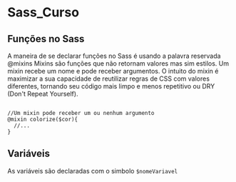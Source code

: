 # Sass_Curso

## Funções no Sass

A maneira de se declarar funções no Sass é usando a palavra reservada @mixins 
Mixins são funções que não retornam valores mas sim estilos. Um mixin recebe um nome e pode receber argumentos. O intuito do mixin é maximizar a sua capacidade de reutilizar regras de CSS com valores diferentes, tornando seu código mais limpo e menos repetitivo ou DRY (Don't Repeat Yourself).

```

//Um mixin pode receber um ou nenhum argumento
@mixin colorize($cor){
  //...
}

```
## Variáveis

As variáveis são declaradas com o simbolo `$nomeVariavel`

